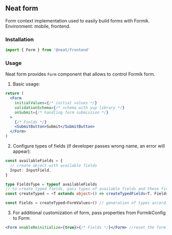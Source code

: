 ## Neat form

Form context implementation used to easily build forms with Formik. Environment: mobile, frontend.

### Installation

```js
import { Form } from '@neat/frontend'
```

### Usage

Neat form provides `Form` component that allows to control Formik form.

1. Basic usage:

```jsx
return (
  <Form
    initialValues={/* initial values */}
    validationSchema={/* schema with yup library */}
    onSubmit={/* handling form submission */}
  >
    {/* Fields */}
    <SubmitButton>Submit</SubmitButton>
  </Form>
)
```

2. Configure types of fields (if developer passes wrong name, an error will appear):

```ts
const availableFields = {
  // create object with available fields
  Input: InputField,
}

type FieldsType = typeof availableFields
// to create typed fields, pass types of available fields and these fields themselves
const createTyped = <T extends object>() => createTypedFields<T, FieldsType>(availableFields)
```

```jsx
const Fields = createTyped<FormValues>() // generation of types according to form values
```

3. For additional customization of form, pass properties from FormikConfig to Form:

```jsx
<Form enableReinitialize={true}>{/* Fields */}</Form> //reset the form when new initialValues change
```
